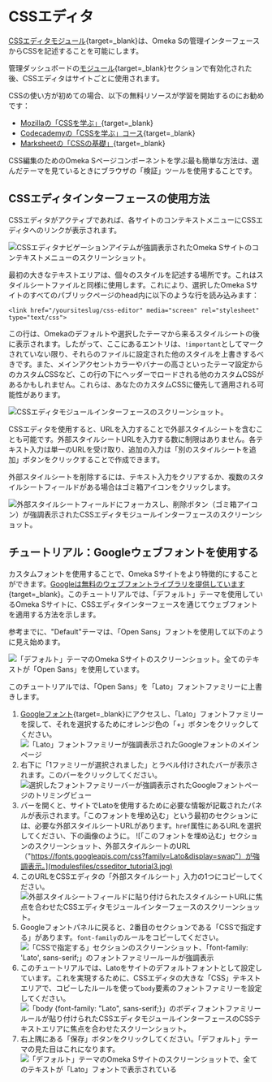 # CSSエディタ

[CSSエディタモジュール](https://omeka.org/s/modules/CSSEditor){target=_blank}は、Omeka Sの管理インターフェースからCSSを記述することを可能にします。

管理ダッシュボードの[モジュール](https://omeka.org/s/docs/user-manual/modules/){target=_blank}セクションで有効化された後、CSSエディタはサイトごとに使用されます。

CSSの使い方が初めての場合、以下の無料リソースが学習を開始するのにお勧めです：

* [Mozillaの「CSSを学ぶ」](https://developer.mozilla.org/en-US/docs/Web/CSS){target=_blank}
* [Codecademyの「CSSを学ぶ」コース](https://www.codecademy.com/learn/learn-css){target=_blank}
* [Marksheetの「CSSの基礎」](https://marksheet.io/css-basics.html){target=_blank}

CSS編集のためのOmeka Sページコンポーネントを学ぶ最も簡単な方法は、選んだテーマを見ているときにブラウザの「検証」ツールを使用することです。

## CSSエディタインターフェースの使用方法

CSSエディタがアクティブであれば、各サイトのコンテキストメニューにCSSエディタへのリンクが表示されます。

![CSSエディタナビゲーションアイテムが強調表示されたOmeka Sサイトのコンテキストメニューのスクリーンショット。](modulesfiles/csseditor_contextmenu.jpg)

最初の大きなテキストエリアは、個々のスタイルを記述する場所です。これはスタイルシートファイルと同様に使用します。これにより、選択したOmeka Sサイトのすべてのパブリックページのhead内に以下のような行を読み込みます：

`<link href="/yoursiteslug/css-editor" media="screen" rel="stylesheet" type="text/css">`

この行は、Omekaのデフォルトや選択したテーマから来るスタイルシートの後に表示されます。したがって、ここにあるエントリは、`!important`としてマークされていない限り、それらのファイルに設定された他のスタイルを上書きするべきです。また、メインアクセントカラーやバナーの高さといったテーマ設定からのカスタムCSSなど、この行の下にヘッダーでロードされる他のカスタムCSSがあるかもしれません。これらは、あなたのカスタムCSSに優先して適用される可能性があります。

![CSSエディタモジュールインターフェースのスクリーンショット。](modulesfiles/csseditor_interface.jpg)

CSSエディタを使用すると、URLを入力することで外部スタイルシートを含むことも可能です。外部スタイルシートURLを入力する数に制限はありません。各テキスト入力は単一のURLを受け取り、追加の入力は「別のスタイルシートを追加」ボタンをクリックすることで作成できます。

外部スタイルシートを削除するには、テキスト入力をクリアするか、複数のスタイルシートフィールドがある場合はゴミ箱アイコンをクリックします。

![外部スタイルシートフィールドにフォーカスし、削除ボタン（ゴミ箱アイコン）が強調表示されたCSSエディタモジュールインターフェースのスクリーンショット。](modulesfiles/csseditor_remove.jpg)

## チュートリアル：Googleウェブフォントを使用する

カスタムフォントを使用することで、Omeka Sサイトをより特徴的にすることができます。[Googleは無料のウェブフォントライブラリを提供しています](https://fonts.google.com/){target=_blank}。このチュートリアルでは、「デフォルト」テーマを使用しているOmeka Sサイトに、CSSエディタインターフェースを通じてウェブフォントを適用する方法を示します。

参考までに、"Default"テーマは、「Open Sans」フォントを使用して以下のように見え始めます。

![「デフォルト」テーマのOmeka Sサイトのスクリーンショット。全てのテキストが「Open Sans」を使用しています。](modulesfiles/csseditor_before.jpg)

このチュートリアルでは、「Open Sans」を「Lato」フォントファミリーに上書きします。

1. [Googleフォント](https://fonts.google.com/){target=_blank}にアクセスし、「Lato」フォントファミリーを探して、それを選択するためにオレンジ色の「+」ボタンをクリックしてください。
   ![「Lato」フォントファミリーが強調表示されたGoogleフォントのメインページ](modulesfiles/csseditor_tutorial1.jpg)<br>
2. 右下に「1ファミリーが選択されました」とラベル付けされたバーが表示されます。このバーをクリックしてください。
   ![選択したフォントファミリーバーが強調表示されたGoogleフォントページのトリミングビュー](modulesfiles/csseditor_tutorial2.jpg)<br>
3. バーを開くと、サイトでLatoを使用するために必要な情報が記載されたパネルが表示されます。「このフォントを埋め込む」という最初のセクションには、必要な外部スタイルシートURLがあります。`href`属性にあるURLを選択してください、下の画像のように。
   ![「このフォントを埋め込む」セクションのスクリーンショット、外部スタイルシートのURL（"https://fonts.googleapis.com/css?family=Lato&display=swap"）が強調表示。](modulesfiles/csseditor_tutorial3.jpg)<br>
4. このURLをCSSエディタの「外部スタイルシート」入力の1つにコピーしてください。
   ![外部スタイルシートフィールドに貼り付けられたスタイルシートURLに焦点を合わせたCSSエディタモジュールインターフェースのスクリーンショット。](modulesfiles/csseditor_tutorial4.jpg)<br>
5. Googleフォントパネルに戻ると、2番目のセクションである「CSSで指定する」があります。`font-family`のルールをコピーしてください。
   ![「CSSで指定する」セクションのスクリーンショット、「font-family: 'Lato', sans-serif;」のフォントファミリールールが強調表示](modulesfiles/csseditor_tutorial5.jpg)<br>
6. このチュートリアルでは、Latoをサイトのデフォルトフォントとして設定しています。これを実現するために、CSSエディタの大きな「CSS」テキストエリアで、コピーしたルールを使って`body`要素のフォントファミリーを設定してください。
   ![「body {font-family: "Lato", sans-serif;}」のボディフォントファミリールールが貼り付けられたCSSエディタモジュールインターフェースのCSSテキストエリアに焦点を合わせたスクリーンショット。](modulesfiles/csseditor_tutorial6.jpg)<br>
7. 右上隅にある「保存」ボタンをクリックしてください。「デフォルト」テーマの見た目はこれになります。
![「デフォルト」テーマのOmeka Sサイトのスクリーンショットで、全てのテキストが「Lato」フォントで表示されている](modulesfiles/csseditor_after.jpg)
